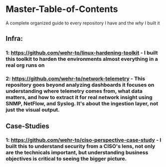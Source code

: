 # Master-Table-of-Contents
A complete organized guide to every repository I have and the *why* I built it

## Infra: 
### 1: https://github.com/wehr-to/linux-hardening-toolkit - I built this toolkit to harden the environments almost everything in a real org runs on
### 2: https://github.com/wehr-to/network-telemetry - This repository goes beyond analyzing dashboards it focuses on understanding **where telemetry comes from**, **what data matters**, and **how to extract it** for real network insight using SNMP, NetFlow, and Syslog. It's about the ingestion layer, not just the visual output.


## Case-Studies
### 1: https://github.com/wehr-to/ciso-perspective-case-study - I built this to understand security from a CISO's lens, not only are the technicals important, but understanding business objectives is critical to seeing the bigger picture.


